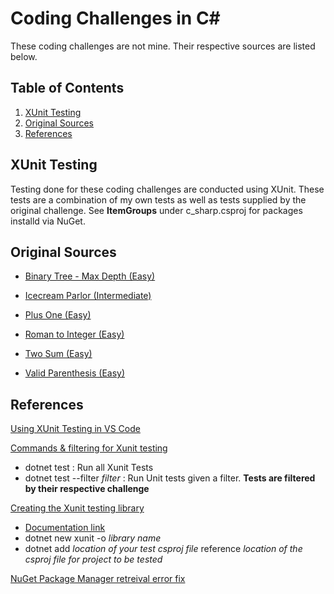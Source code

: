 # Coding Challenges in C#
These coding challenges are not mine.  Their respective sources are listed below. 

## Table of Contents
1. [XUnit Testing](#tests)
1. [Original Sources](#orig)
1. [References](#ref)

## <a name="tests"></a> XUnit Testing
Testing done for these coding challenges are conducted using XUnit.
These tests are a combination of my own tests as well as tests supplied by the original challenge.
See **ItemGroups** under c_sharp.csproj for packages installd via NuGet.

## <a name="orig"></a> Original Sources

- [Binary Tree - Max Depth (Easy)](https://leetcode.com/problems/maximum-depth-of-binary-tree/description/)

- [Icecream Parlor (Intermediate)](https://www.hackerrank.com/challenges/icecream-parlor/problem?isFullScreen=true)

- [Plus One (Easy)](https://leetcode.com/problems/plus-one/)

- [Roman to Integer (Easy)](https://leetcode.com/problems/roman-to-integer/description/) 

- [Two Sum (Easy)](https://leetcode.com/problems/two-sum/) 

- [Valid Parenthesis (Easy)](https://leetcode.com/problems/valid-parentheses/description/)



## <a name="refs"></a> References 

[Using XUnit Testing in VS Code](https://www.youtube.com/watch?v=HQmbAdjuB88)

[Commands & filtering for Xunit testing](https://learn.microsoft.com/en-us/dotnet/core/testing/selective-unit-tests?pivots=xunit)
- dotnet test : Run all Xunit Tests
- dotnet test --filter _filter_ : Run Unit tests given a filter. **Tests are filtered by their respective challenge**

[Creating the Xunit testing library](https://www.youtube.com/watch?v=04nzwCE_nw0)
- [Documentation link](https://code.visualstudio.com/docs/csharp/testing)
- dotnet new xunit -o _library name_
- dotnet add _location of your test csproj file_ reference _location of the csproj file for project to be tested_

[NuGet Package Manager retreival error fix](https://stackoverflow.com/questions/58108809/versioning-information-could-not-be-retrieved-from-the-nuget-package-repository)


